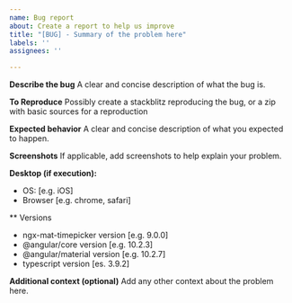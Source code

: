 ```yaml
---
name: Bug report
about: Create a report to help us improve
title: "[BUG] - Summary of the problem here"
labels: ''
assignees: ''

---
```


**Describe the bug**
A clear and concise description of what the bug is.

**To Reproduce**
Possibly create a stackblitz reproducing the bug, or a zip with basic sources for a reproduction

**Expected behavior**
A clear and concise description of what you expected to happen.

**Screenshots**
If applicable, add screenshots to help explain your problem.

**Desktop (if execution):**
 - OS: [e.g. iOS]
 - Browser [e.g. chrome, safari]

** Versions
 - ngx-mat-timepicker version [e.g. 9.0.0]
 - @angular/core version [e.g. 10.2.3]
 - @angular/material version [e.g. 10.2.7]
 - typescript version [es. 3.9.2]

**Additional context (optional)**
Add any other context about the problem here.
